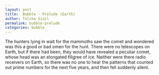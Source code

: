 ```yaml
---
layout: post
title:  Bubble - Prelude (Earth)
author: Tulcha Siúil
permalink: bubble-prelude
categories: bubble
---
```


The hunters lying in wait for the mammoths saw the comet and wondered was this a good or bad omen for the hunt. There were no telescopes on Earth, but if there had been, they would have revealed a peculiar comet, whose head was an elongated filigree of ice. Neither were there radio receivers on Earth, so there was no one to hear the patterns that counted out prime numbers for the next five years, and then fell suddenly silent.
